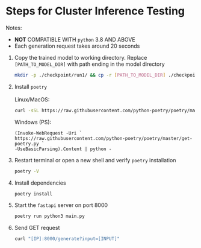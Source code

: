 # Steps for Cluster Inference Testing

Notes:
* **__NOT__** COMPATIBLE WITH `python` 3.8 AND ABOVE
* Each generation request takes around 20 seconds


1. Copy the trained model to working directory. Replace `[PATH_TO_MODEL_DIR]` with path ending in the model directory
   
   ```sh
   mkdir -p ./checkpoint/run1/ && cp -r [PATH_TO_MODEL_DIR] ./checkpoint/run1/
   ```

2. Install `poetry`
   <br/><br/>
   Linux/MacOS:
   ```sh
   curl -sSL https://raw.githubusercontent.com/python-poetry/poetry/master/get-poetry.py | python
   ```  
   Windows (PS):
   ```PS
   (Invoke-WebRequest -Uri `
   https://raw.githubusercontent.com/python-poetry/poetry/master/get-poetry.py `
   -UseBasicParsing).Content | python -
   ```
   
3. Restart terminal or open a new shell and verify `poetry` installation
   ```sh
   poetry -V
   ``` 

4. Install dependencies
   ```sh
   poetry install
   ```

5. Start the `fastapi` server on port 8000
   ```sh
   poetry run python3 main.py 
   ```
   
6.  Send GET request
    ```sh
    curl "[IP]:8000/generate?input=[INPUT]"
    ```